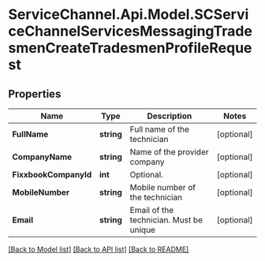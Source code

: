# ServiceChannel.Api.Model.SCServiceChannelServicesMessagingTradesmenCreateTradesmenProfileRequest

## Properties

Name | Type | Description | Notes
------------ | ------------- | ------------- | -------------
**FullName** | **string** | Full name of the technician | [optional] 
**CompanyName** | **string** | Name of the provider company | [optional] 
**FixxbookCompanyId** | **int** | Optional. | [optional] 
**MobileNumber** | **string** | Mobile number of the technician | [optional] 
**Email** | **string** | Email of the technician. Must be unique | [optional] 

[[Back to Model list]](../README.md#documentation-for-models) [[Back to API list]](../README.md#documentation-for-api-endpoints) [[Back to README]](../README.md)

